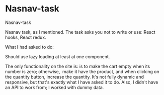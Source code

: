# Nasnav-task
Nasnav-task

Nasnav task, as I mentioned.
The task asks you not to write or use:
React hooks, React redux.

What I had asked to do:

Should use lazy loading at least at one component.

The only functionality on the site is:
is to make the cart empty when its number is zero; otherwise,  make it have the product, and when clicking on the quantity button, increase the quantity.
It's not fully dynamic and responsive, but that's exactly what I have asked it to do. Also, I didn't have an API to work from; I worked with dummy data.
